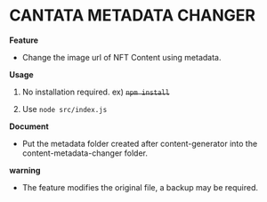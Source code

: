 # CANTATA METADATA CHANGER

**Feature**

* Change the image url of NFT Content using metadata.

**Usage**

1. No installation required. ex) ~~`npm install`~~

2. Use `node src/index.js`

**Document**

* Put the metadata folder created after content-generator into the content-metadata-changer folder.

**warning**

* The feature modifies the original file, a backup may be required.
